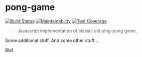 # pong-game

[![Build Status](https://travis-ci.org/AdharaOrigin/pong-game.svg?branch=master)](https://travis-ci.org/AdharaOrigin/pong-game)
[![Maintainability](https://api.codeclimate.com/v1/badges/de8bb6a1a0e4ec167994/maintainability)](https://codeclimate.com/github/AdharaOrigin/pong-game/maintainability)
[![Test Coverage](https://api.codeclimate.com/v1/badges/de8bb6a1a0e4ec167994/test_coverage)](https://codeclimate.com/github/AdharaOrigin/pong-game/test_coverage)

> Javascript implementation of classic old ping-pong game.


Some additional stuff. And some other stuff...

Bla1